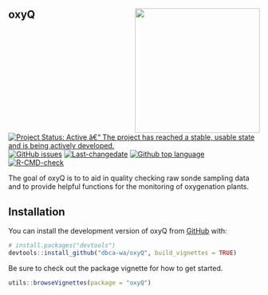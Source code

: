 
<!-- README.md is generated from README.Rmd. Please edit that file -->

## oxyQ <img src='man/figures/logo.png' align="right" height="250" />

<!-- badges: start -->

[![Project Status: Active â€“ The project has reached a stable, usable
state and is being actively
developed.](https://www.repostatus.org/badges/latest/active.svg)](https://www.repostatus.org/#active)
[![GitHub
issues](https://img.shields.io/github/issues/dbca-wa/oxyQ.svg?style=popout)](https://github.com/dbca-wa/oxyQ/issues/)
[![Last-changedate](https://img.shields.io/github/last-commit/dbca-wa/oxyQ.svg)](https://github.com/dbca-wa/oxyQ/commits/master)
[![Github top
language](https://img.shields.io/github/languages/top/dbca-wa/oxyQ.svg)](https://github.com/dbca-wa/oxyQ/)
[![R-CMD-check](https://github.com/dbca-wa/oxyQ/workflows/R-CMD-check/badge.svg)](https://github.com/dbca-wa/oxyQ/actions)
<!-- badges: end -->

The goal of oxyQ is to to aid in quality checking raw sonde sampling
data and to provide helpful functions for the monitoring of oxygenation
plants.

## Installation

You can install the development version of oxyQ from
[GitHub](https://github.com/dbca-wa) with:

``` r
# install.packages("devtools")
devtools::install_github("dbca-wa/oxyQ", build_vignettes = TRUE)
```

Be sure to check out the package vignette for how to get started.

``` r
utils::browseVignettes(package = "oxyQ")
```

